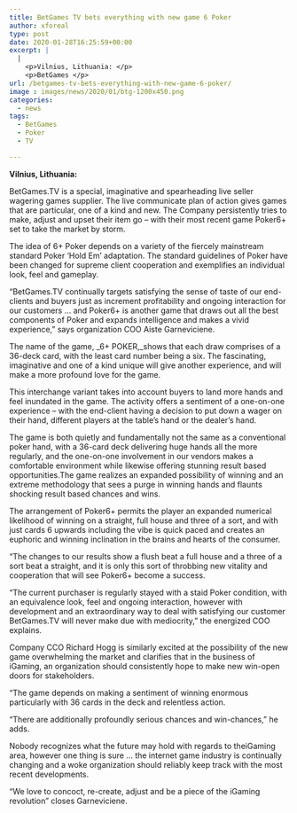 ```yaml
---
title: BetGames TV bets everything with new game 6 Poker
author: xforeal 
type: post
date: 2020-01-28T16:25:59+00:00
excerpt: |
  |
    <p>Vilnius, Lithuania: </p>
    <p>BetGames </p>
url: /betgames-tv-bets-everything-with-new-game-6-poker/
image : images/news/2020/01/btg-1200x450.png
categories:
  - news
tags:
  - BetGames
  - Poker
  - TV

---
```

**Vilnius, Lithuania:** 

BetGames.TV is a special, imaginative and spearheading live seller wagering games supplier. The live communicate plan of action gives games that are particular, one of a kind and new. The Company persistently tries to make, adjust and upset their item go – with their most recent game Poker6+ set to take the market by storm.

The idea of 6+ Poker depends on a variety of the fiercely mainstream standard Poker ‘Hold Em’ adaptation. The standard guidelines of Poker have been changed for supreme client cooperation and exemplifies an individual look, feel and gameplay.

“BetGames.TV continually targets satisfying the sense of taste of our end-clients and buyers just as increment profitability and ongoing interaction for our customers … and Poker6+ is another game that draws out all the best components of Poker and expands intelligence and makes a vivid experience,” says organization COO Aiste Garneviciene.

The name of the game, _6+ POKER,_shows that each draw comprises of a 36-deck card, with the least card number being a six. The fascinating, imaginative and one of a kind unique will give another experience, and will make a more profound love for the game.

This interchange variant takes into account buyers to land more hands and feel inundated in the game. The activity offers a sentiment of a one-on-one experience – with the end-client having a decision to put down a wager on their hand, different players at the table’s hand or the dealer’s hand.

The game is both quietly and fundamentally not the same as a conventional poker hand, with a 36-card deck delivering huge hands all the more regularly, and the one-on-one involvement in our vendors makes a comfortable environment while likewise offering stunning result based opportunities.The game realizes an expanded possibility of winning and an extreme methodology that sees a purge in winning hands and flaunts shocking result based chances and wins.

The arrangement of Poker6+ permits the player an expanded numerical likelihood of winning on a straight, full house and three of a sort, and with just cards 6 upwards including the vibe is quick paced and creates an euphoric and winning inclination in the brains and hearts of the consumer.

“The changes to our results show a flush beat a full house and a three of a sort beat a straight, and it is only this sort of throbbing new vitality and cooperation that will see Poker6+ become a success.

“The current purchaser is regularly stayed with a staid Poker condition, with an equivalence look, feel and ongoing interaction, however with development and an extraordinary way to deal with satisfying our customer BetGames.TV will never make due with mediocrity,” the energized COO explains.

Company CCO Richard Hogg is similarly excited at the possibility of the new game overwhelming the market and clarifies that in the business of iGaming, an organization should consistently hope to make new win-open doors for stakeholders.

“The game depends on making a sentiment of winning enormous particularly with 36 cards in the deck and relentless action.

“There are additionally profoundly serious chances and win-chances,” he adds.

Nobody recognizes what the future may hold with regards to theiGaming area, however one thing is sure … the internet game industry is continually changing and a woke organization should reliably keep track with the most recent developments.

“We love to concoct, re-create, adjust and be a piece of the iGaming revolution” closes Garneviciene.